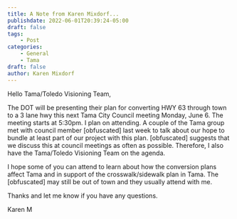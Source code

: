 ```yaml
---
title: A Note from Karen Mixdorf...
publishdate: 2022-06-01T20:39:24-05:00
draft: false
tags:
    - Post
categories:
    - General
    - Tama
draft: false
author: Karen Mixdorf
---
```


Hello Tama/Toledo Visioning Team,

The DOT will be presenting their plan for converting HWY 63 through town to a 3 lane hwy this next Tama City Council meeting Monday, June 6. The meeting starts at 5:30pm. I plan on attending. A couple of the Tama group met with council member [obfuscated] last week to talk about our hope to bundle at least part of our project with this plan.  [obfuscated] suggests that we discuss this at council meetings as often as possible.  Therefore, I also have the Tama/Toledo Visioning Team on the agenda.

I hope some of you can attend to learn about how the conversion plans affect Tama and in support of the crosswalk/sidewalk plan in Tama. The [obfuscated] may still be out of town and they usually attend with me. 

Thanks and let me know if you have any questions.

Karen M
